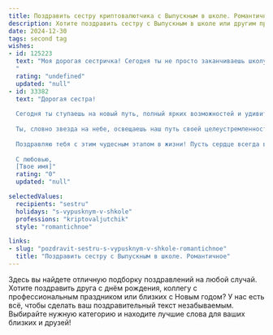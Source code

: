 ```yaml
---
title: Поздравить сестру криптовалютчика с Выпускным в школе. Романтичное
description: Хотите поздравить сестру с Выпускным в школе или другим праздником? Наш ИИ создаст незабываемое поздравление, а вы обязательно выделитесь среди других.  
date: 2024-12-30
tags: second tag
wishes:
- id: 125223
  text: "Моя дорогая сестричка! Сегодня ты не просто заканчиваешь школу, ты расправляешь крылья, готовая взлететь к звёздам криптовалютного мира!  Пусть твой путь будет полон ярких открытий, невероятных успехов и, конечно же, любви.  Этот выпускной – лишь начало твоего прекрасного, сотворённого собственными руками, будущего.  Я бесконечно горжусь тобой и верю в твою мечту. С днём твоего взлёта!
  "
  rating: "undefined"
  updated: "null"
- id: 33382
  text: "Дорогая сестра!
  
  Сегодня ты ступаешь на новый путь, полный ярких возможностей и удивительных открытий. Выпускной – это не просто конец, это начало твоего захватывающего путешествия в мир профессии криптовалютчика. Пусть каждая ваша инвестиция будет удачной, а каждый проект приносит радость и вдохновение.
  
  Ты, словно звезда на небе, освещаешь наш путь своей целеустремленностью и мечтами. Я верю, что впереди у тебя много светлых мгновений и больших достижений. Помни, что твои мечты – это твоя самая ценная валюта!
  
  Поздравляю тебя с этим чудесным этапом в жизни! Пусть сердце всегда ведет к счастью, а разум открывает новые границы. Мы гордимся тобой и всегда будем рядом, поддерживая и вдохновляя на новые свершения!
  
  С любовью,
  [Твое имя]"
  rating: "0"
  updated: "null"

selectedValues:
  recipients: "sestru"
  holidays: "s-vypusknym-v-shkole"
  professions: "kriptovaljutchik"
  style: "romantichnoe"

links:
- slug: "pozdravit-sestru-s-vypusknym-v-shkole-romantichnoe"
  title: "Поздравить сестру с Выпускным в школе. Романтичное"
---
```


Здесь вы найдете отличную подборку поздравлений на любой случай. 
Хотите поздравить друга с днём рождения, коллегу с профессиональным праздником или близких с Новым годом? У нас есть всё, чтобы сделать ваш поздравительный текст незабываемым. Выбирайте нужную категорию и находите лучшие слова для ваших близких и друзей!
